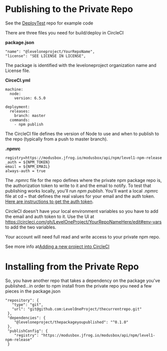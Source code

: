 # Publishing to the Private Repo
See the [DeployTest](https://github.com/LevelOneProject/deploytest) repo for example code

There are three files you need for build/deploy in CircleCI

**package.json**

    "name": "@leveloneproject/YourRepoName",  
    "license": "SEE LICENSE IN LICENSE",  
  
The package is identified with the leveloneproject organization name and License file.

**CirceCI.yml**

    machine:  
      node:  
        version: 6.5.0  
	
    deployment:  
      releases:  
        branch: master  
      commands:  
        - npm publish  

The CircleCI file defines the version of Node to use and when to publish to the repo (typically from a push to master branch).

**.npmrc**

    registry=https://modusbox.jfrog.io/modusbox/api/npm/level1-npm-release
    _auth = ${NPM_TOKEN}
    email = ${NPM_EMAIL}
    always-auth = true

The .npmrc file for the repo defines where the private npm package repo is, the authorization token to write to it and the email to notify. To test that publishing works locally, you'll run _npm publish_. You'll want a local .npmrc file at cd ~ that defines the real values for your email and the auth token. [Here are instructions to get the auth token](https://github.com/LevelOneProject/Docs/blob/master/Artifactory/npm_repos.md).

CircleCI doesn't have your local environment variables so you have to add the email and auth token to it. Use the UI at
https://circleci.com/gh/LevelOneProject/YourRepoNameHere/edit#env-vars to add the two variables. 

Your account will need full read and write access to your private npm repo. 

See more info at[Adding a new project into CircleCI](https://github.com/LevelOneProject/Docs/blob/master/mule/CircleCI/CircleCI.md)

# Installing from the Private Repo
So, you have another repo that takes a dependency on the package you've published...in order to npm install from the private repo you need a few pieces in the package.json

    "repository": {
       "type": "git",
       "url": "git@github.com:LevelOneProject/thecurrentrepo.git"
     },
     "dependencies": {
        "@leveloneproject/thepackageyoupublished": "^0.1.0"
     },
     "publishConfig": {
        "registry": "https://modusbox.jfrog.io/modusbox/api/npm/level1-npm-release"
     }
